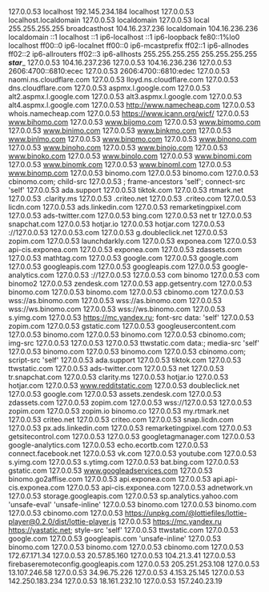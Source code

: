127.0.0.53 localhost
192.145.234.184 localhost
127.0.0.53 localhost.localdomain
127.0.0.53 localdomain
127.0.0.53 local
255.255.255.255 broadcasthost
104.16.237.236 localdomain
104.16.236.236 localdomain
::1 localhost
::1 ip6-localhost
::1 ip6-loopback
fe80::1%lo0 localhost
ff00::0 ip6-localnet
ff00::0 ip6-mcastprefix
ff02::1 ip6-allnodes
ff02::2 ip6-allrouters
ff02::3 ip6-allhosts
255.255.255.255 255.255.255.255
_________star__________
127.0.0.53 104.16.237.236
127.0.0.53 104.16.236.236
127.0.0.53 2606:4700::6810:ecec
127.0.0.53 2606:4700::6810:edec
127.0.0.53 naomi.ns.cloudflare.com
127.0.0.53 lloyd.ns.cloudflare.com
127.0.0.53 dns.cloudflare.com
127.0.0.53 aspmx.l.google.com
127.0.0.53 alt2.aspmx.l.google.com
127.0.0.53 alt3.aspmx.l.google.com
127.0.0.53 alt4.aspmx.l.google.com
127.0.0.53 http://www.namecheap.com
127.0.0.53 whois.namecheap.com
127.0.0.53 https://www.icann.org/wicf/
127.0.0.53 www.bihomo.com
127.0.0.53 www.bijomo.com
127.0.0.53 www.bimomo.com
127.0.0.53 www.binimo.com
127.0.0.53 www.binkmo.com
127.0.0.53 www.binlmo.com
127.0.0.53 www.binpmo.com
127.0.0.53 www.binono.com
127.0.0.53 www.binoho.com
127.0.0.53 www.binojo.com
127.0.0.53 www.binoko.com
127.0.0.53 www.binolo.com
127.0.0.53 www.binomi.com
127.0.0.53 www.binomk.com
127.0.0.53 www.binoml.com
127.0.0.53 www.binomp.com
127.0.0.53 binomo.com
 127.0.0.53 binomo.com 
127.0.0.53 cbinomo.com; child-src 
127.0.0.53 ; frame-ancestors 'self'; connect-src 'self' 
127.0.0.53 ada.support 
127.0.0.53 tiktok.com 
127.0.0.53 rtmark.net 
127.0.0.53 .clarity.ms 
127.0.0.53 .criteo.net 
127.0.0.53 .criteo.com 
127.0.0.53 licdn.com 
127.0.0.53 ads.linkedin.com 
127.0.0.53 remarketingpixel.com 
127.0.0.53 ads-twitter.com 
127.0.0.53 bing.com 
127.0.0.53 net tr
127.0.0.53 snapchat.com 
127.0.0.53 hotjar.io 
127.0.0.53 hotjar.com 
127.0.0.53 ://127.0.0.53 
127.0.0.53.com 
127.0.0.53 g.doubleclick.net 
127.0.0.53 zopim.com 
127.0.0.53 launchdarkly.com
127.0.0.53 exponea.com 
127.0.0.53 api-cis.exponea.com 
127.0.0.53 exponea.com 
127.0.0.53 zdassets.com 
127.0.0.53 mathtag.com 
127.0.0.53 google.com 
127.0.0.53 google.com 
127.0.0.53 googleapis.com 
127.0.0.53 googleapis.com 
127.0.0.53 google-analytics.com 
127.0.0.53 ://127.0.0.53 
127.0.0.53 com binomo
127.0.0.53 com binomo2
127.0.0.53 zendesk.com 
127.0.0.53 app.getsentry.com
127.0.0.53 binomo.com 
127.0.0.53 binomo.com 
127.0.0.53 cbinomo.com
127.0.0.53 wss://as.binomo.com
127.0.0.53 wss://as.binomo.com
127.0.0.53  wss://ws.binomo.com
127.0.0.53  wss://ws.binomo.com
127.0.0.53  s.yimg.com
127.0.0.53 https://mc.yandex.ru; font-src data: 'self' 
127.0.0.53 zopim.com 
127.0.0.53 gstatic.com 
127.0.0.53 googleusercontent.com 
127.0.0.53 binomo.com 
127.0.0.53 binomo.com 
127.0.0.53 cbinomo.com; img-src 
127.0.0.53 127.0.0.53
127.0.0.53 ttwstatic.com data:; media-src 'self' 
127.0.0.53 binomo.com 
127.0.0.53 binomo.com 
127.0.0.53 cbinomo.com; script-src 'self' 
127.0.0.53 ada.support 
127.0.0.53 tiktok.com 
127.0.0.53 ttwstatic.com 
127.0.0.53 ads-twitter.com 
127.0.0.53 net
127.0.0.53 tr.snapchat.com
127.0.0.53 clarity.ms 
127.0.0.53 hotjar.io 
127.0.0.53 hotjar.com 
127.0.0.53 www.redditstatic.com 
127.0.0.53 doubleclick.net 
127.0.0.53 google.com 
127.0.0.53 assets.zendesk.com 
127.0.0.53 zdassets.com
127.0.0.53 zopim.com
127.0.0.53 wss://127.0.0.53 
127.0.0.53 zopim.com 127.0.0.53 
zopim.io binomo.co 
127.0.0.53 my.rtmark.net 
127.0.0.53 criteo.net 
127.0.0.53 criteo.com 
127.0.0.53 snap.licdn.com 
127.0.0.53 px.ads.linkedin.com 
127.0.0.53 remarketingpixel.com 
127.0.0.53 getsitecontrol.com 
127.0.0.53 
127.0.0.53 googletagmanager.com 
127.0.0.53 google-analytics.com 
127.0.0.53 echo.ecortb.com 
127.0.0.53 connect.facebook.net 
127.0.0.53 vk.com 
127.0.0.53 youtube.com
127.0.0.53 s.yimg.com
127.0.0.53 s.ytimg.com
127.0.0.53 bat.bing.com 
127.0.0.53 gstatic.com
127.0.0.53 www.googleadservices.com
127.0.0.53 binomo.go2affise.com
127.0.0.53 api.exponea.com
127.0.0.53 api.api-cis.exponea.com
127.0.0.53 api-cis.exponea.com 
127.0.0.53 adnetwork.vn 
127.0.0.53 storage.googleapis.com 
127.0.0.53 sp.analytics.yahoo.com 'unsafe-eval' 'unsafe-inline' 
127.0.0.53 binomo.com 
127.0.0.53 binomo.com 
127.0.0.53 cbinomo.com 
127.0.0.53 https://unpkg.com/@lottiefiles/lottie-player@0.2.0/dist/lottie-player.js 
127.0.0.53 https://mc.yandex.ru https://yastatic.net; style-src 'self' 
127.0.0.53 ttwstatic.com 
127.0.0.53 google.com 
127.0.0.53 googleapis.com 'unsafe-inline' 
127.0.0.53 binomo.com
127.0.0.53 binomo.com 
127.0.0.53 cbinomo.com
127.0.0.53 172.67.171.34
127.0.0.53 20.57.85.160
127.0.0.53 104.21.3.41
127.0.0.53 firebaseremoteconfig.googleapis.com
127.0.0.53 205.251.253.108
127.0.0.53 13.107.246.58
127.0.0.53 34.96.75.226
127.0.0.53 4.153.25.145
127.0.0.53 142.250.183.234
127.0.0.53 18.161.232.10
127.0.0.53 157.240.23.19

